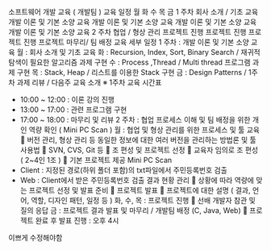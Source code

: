 소프트웨어 개발 교육 ( 개발팀 )
교육 일정
	월	화	수	목	금
1 주차	회사 소개 /
기초 교육	개발 이론 및 기본 소양 교육	개발 이론 및 기본 소양 교육	개발 이론 및 기본 소양 교육	개발 이론 및 기본 소양 교육
2 주차	협업 /
형상 관리	프로젝트 진행	프로젝트 진행	프로젝트 진행	프로젝트 마무리/ 팀 배정
교육 세부 일정
1 주차 : 개발 이론 및 기본 소양 교육 
월 : 회사 소개 및 기초 교육
화 : Recursion, Index, Sort, Binary Search / 재귀적 탐색이 필요한 알고리즘 과제 구현
수 : Process ,Thread / Multi thread 프로그램 과제 구현
목 : Stack, Heap / 리스트를 이용한 Stack 구현
금 : Design Patterns / 1주차 과제 리뷰 / 다음주 교육 소개
※ 1주차 교육 시간표 
-	10:00 ~ 12:00 : 이론 강의 진행
-	13:00 ~ 17:00 : 관련 프로그램 구현
-	17:00 ~ 18:00 : 마무리 및 리뷰
2 주차 : 협업 프로세스 이해 및 팀 배정을 위한 개인 역량 확인 ( Mini PC Scan )
월 : 협업 및 형상 관리를 위한 프로세스 및 툴 교육
	버전 관리, 형상 관리 등 동일한 정보에 대한 여러 버전을 관리하는 방법론 및 툴 사용법
	SVN, CVS, Git 등 
	조 편성 및 프로젝트 선정
	교육자 임의로 조 편성 ( 2~4인 1조 )
	기본 프로젝트 제공
Mini PC Scan
- Client : 지정된 경로(하위 폴더 포함)의 txt파일에서 주민등록번호 검출
- Web : Client에서 받은 주민등록번호 검출 결과 현황 관리
	상황에 따라 역량에 맞는 프로젝트 선정 및 발표 준비
	프로젝트 발표
	프로젝트에 대한 설명 ( 결과, 언어, 역할, 디자인 패턴, 일정 등 )
화, 수, 목 : 프로젝트 진행
	선배 개발자 참관 및 질의 응답
금 : 프로젝트 결과 발표 및 마무리 / 개발팀 배정 (C, Java, Web)
	프로젝트 완료 후 발표 진행 : 오후 4시

이쁘게 수정해야함
